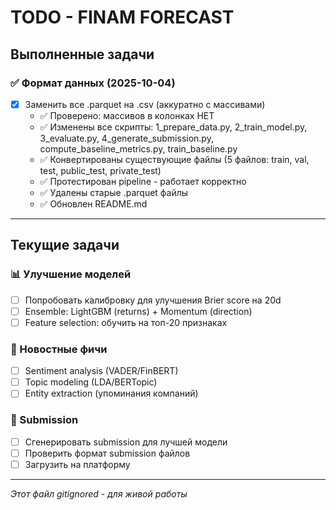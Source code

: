 # TODO - FINAM FORECAST

## Выполненные задачи

### ✅ Формат данных (2025-10-04)
- [x] Заменить все .parquet на .csv (аккуратно с массивами)
  - ✅ Проверено: массивов в колонках НЕТ
  - ✅ Изменены все скрипты: 1_prepare_data.py, 2_train_model.py, 3_evaluate.py, 4_generate_submission.py, compute_baseline_metrics.py, train_baseline.py
  - ✅ Конвертированы существующие файлы (5 файлов: train, val, test, public_test, private_test)
  - ✅ Протестирован pipeline - работает корректно
  - ✅ Удалены старые .parquet файлы
  - ✅ Обновлен README.md

---

## Текущие задачи

### 📊 Улучшение моделей
- [ ] Попробовать калибровку для улучшения Brier score на 20d
- [ ] Ensemble: LightGBM (returns) + Momentum (direction)
- [ ] Feature selection: обучить на топ-20 признаках

### 📰 Новостные фичи
- [ ] Sentiment analysis (VADER/FinBERT)
- [ ] Topic modeling (LDA/BERTopic)
- [ ] Entity extraction (упоминания компаний)

### 🎯 Submission
- [ ] Сгенерировать submission для лучшей модели
- [ ] Проверить формат submission файлов
- [ ] Загрузить на платформу

---

*Этот файл gitignored - для живой работы*
